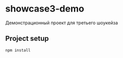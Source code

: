 # showcase3-demo
Демонстрационный проект для третьего шоукейза

## Project setup
```
npm install
```

